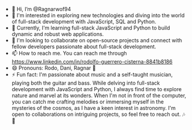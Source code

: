 - 👋 Hi, I’m @Ragnarwof94
- 👀 I'm interested in exploring new technologies and diving into the world of full-stack development with JavaScript, SQL and Python.
- 🌱 Currently, I'm learning full-stack JavaScript and Python to build dynamic and robust web applications.
- 💞️ I'm looking to collaborate on open-source projects and connect with fellow developers passionate about full-stack development.
- 📫 How to reach me. You can reach me through https://www.linkedin.com/in/rodolfo-guerrero-cisterna-8841b8186
- 😄 Pronouns: Rodo, Dani, Ragnar 👀
- ⚡ Fun fact:  I'm passionate about music and a self-taught musician, playing both the guitar and bass. While delving into full-stack development with JavaScript and Python, I always find time to explore nature and marvel at its wonders. When I'm not in front of the computer, you can catch me crafting melodies or immersing myself in the mysteries of the cosmos, as I have a keen interest in astronomy. I'm open to collaborations on intriguing projects, so feel free to reach out. 🎶🌌

<!---
Ragnarwof94/Ragnarwof94 is a ✨ special ✨ repository because its `README.md` (this file) appears on your GitHub profile.
You can click the Preview link to take a look at your changes.
--->
